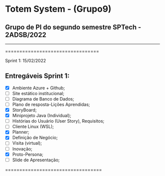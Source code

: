 # Totem System - (Grupo9)
## Grupo de PI do segundo semestre SPTech - 2ADSB/2022

---

=================================

Sprint 1: 15/02/2022

## Entregáveis Sprint 1:
- [x] Ambiente Azure + Github;
- [ ] Site estático institucional;
- [ ] Diagrama de Banco de Dados;
- [ ] Plano de resposta-Lições Aprendidas;
- [x] StoryBoard;
- [x] Miniprojeto Java (Individual);
- [ ] Histórias do Usuário (User Story), Requisitos;
- [ ] Cliente Linux (WSL);
- [x] Planner;
- [x] Definição de Negócio;
- [ ] Visita (virtual);
- [ ] Inovação;
- [x] Proto-Persona;
- [ ] Slide de Apresentação;

==================================
